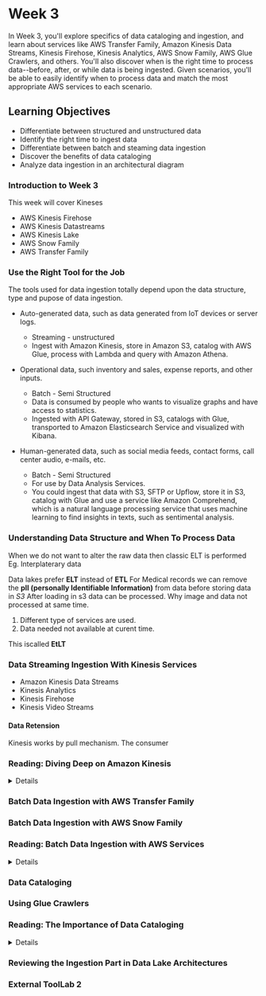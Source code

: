 # Week 3

In Week 3, you'll explore specifics of data cataloging and ingestion, and learn about services like AWS Transfer Family, Amazon Kinesis Data Streams, Kinesis Firehose, Kinesis Analytics, AWS Snow Family, AWS Glue Crawlers, and others. You'll also discover when is the right time to process data--before, after, or while data is being ingested. Given scenarios, you'll be able to easily identify when to process data and match the most appropriate AWS services to each scenario.

## Learning Objectives
* Differentiate between structured and unstructured data
* Identify the right time to ingest data
* Differentiate between batch and steaming data ingestion
* Discover the benefits of data cataloging
* Analyze data ingestion in an architectural diagram

### Introduction to Week 3
This week will cover Kineses
* AWS Kinesis Firehose
* AWS Kinesis Datastreams
* AWS Kinesis Lake
* AWS Snow Family
* AWS Transfer Family

### Use the Right Tool for the Job
The tools used for data ingestion totally depend upon the data structure, type and pupose of data ingestion. 
* Auto-generated data, such as data generated from IoT devices or server logs. 
  * Streaming - unstructured
  * Ingest with Amazon Kinesis, store in Amazon S3, catalog with AWS Glue, process with Lambda and query with Amazon Athena. 

* Operational data, such inventory and sales, expense reports, and other inputs. 
  * Batch - Semi Structured 
  * Data is consumed by people who wants to visualize graphs and have access to statistics. 
  * Ingested with API Gateway, stored in S3, catalogs with Glue, transported to Amazon Elasticsearch Service and visualized with Kibana.

* Human-generated data, such as social media feeds, contact forms, call center audio, e-mails, etc. 
  * Batch - Semi Structured
  * For use by Data Analysis Services. 
  * You could ingest that data with S3, SFTP or Upflow, store it in S3, catalog with Glue and use a service like Amazon Comprehend, which is a natural language processing service that uses machine learning to find insights in texts, such as sentimental analysis. 

### Understanding Data Structure and When To Process Data

When we do not want to alter the raw data then classic ELT is performed
Eg. Interplaterary data 

Data lakes prefer **ELT** instead of **ETL**
For Medical records we can remove the **pII (personally Identifiable Information)** from data before storing data in *S3*
After loading in s3 data can be processed.
Why image and data not processed at same time.

1. Different type of services are used.
2. Data needed not available at curent time.

This iscalled **EtLT**

### Data Streaming Ingestion With Kinesis Services

* Amazon Kinesis Data Streams
* Kinesis Analytics
* Kinesis Firehose
* Kinesis Video Streams
#### Data Retension 
Kinesis works by pull mechanism. The consumer 
### Reading: Diving Deep on Amazon Kinesis

<details>

#### AWS Kinesis Family 
Amazon Kinesis makes it easy to collect, process, and analyze real-time, streaming data so you can get timely insights and react quickly to new information. Amazon Kinesis offers key capabilities to cost-effectively process streaming data at any scale, along with the flexibility to choose the tools that best suit the requirements of your application. With Amazon Kinesis, you can ingest real-time data such as video, audio, application logs, website clickstreams, and IoT telemetry data for machine learning, analytics, and other applications. Amazon Kinesis enables you to process and analyze data as it arrives and respond instantly instead of having to wait until all your data is collected before the processing can begin.

More info: https://aws.amazon.com/kinesis/

#### Amazon Kinesis Data Streams
Amazon Kinesis Data Streams (KDS) is a massively scalable and durable real-time data streaming service. KDS can continuously capture gigabytes of data per second from hundreds of thousands of sources such as website clickstreams, database event streams, financial transactions, social media feeds, IT logs, and location-tracking events. The data collected is available in milliseconds to enable real-time analytics use cases such as real-time dashboards, real-time anomaly detection, dynamic pricing, and more.

More info: https://aws.amazon.com/kinesis/data-streams/

#### Amazon Kinesis Firehose
Amazon Kinesis Data Firehose is the easiest way to reliably load streaming data into data lakes, data stores, and analytics services. It can capture, transform, and deliver streaming data to Amazon S3, Amazon Redshift, Amazon Elasticsearch Service, generic HTTP endpoints, and service providers like Datadog, New Relic, MongoDB, and Splunk. It is a fully managed service that automatically scales to match the throughput of your data and requires no ongoing administration. It can also batch, compress, transform, and encrypt your data streams before loading, minimizing the amount of storage used and increasing security.

More info: https://aws.amazon.com/kinesis/data-firehose/?kinesis-blogs.sort-by=item.additionalFields.createdDate&kinesis-blogs.sort-order=desc

#### Amazon Kinesis Data Analytics
Amazon Kinesis Data Analytics is the easiest way to transform and analyze streaming data in real time with Apache Flink. Apache Flink is an open source framework and engine for processing data streams. Amazon Kinesis Data Analytics reduces the complexity of building, managing, and integrating Apache Flink applications with other AWS services. Amazon Kinesis Data Analytics takes care of everything required to run streaming applications continuously, and scales automatically to match the volume and throughput of your incoming data. With Amazon Kinesis Data Analytics, there are no servers to manage, no minimum fee or setup cost, and you only pay for the resources your streaming applications consume.

More info: https://aws.amazon.com/kinesis/data-analytics/

#### Amazon Kinesis Analytics In-Application Streams and Pumps
When you configure application input, you map a streaming source to an in-application stream that is created. Data continuously flows from the streaming source into the in-application stream. An in-application stream works like a table that you can query using SQL statements, but it's called a stream because it represents continuous data flow.

More info: https://docs.aws.amazon.com/kinesisanalytics/latest/dev/streams-pumps.html
</details>

### Batch Data Ingestion with AWS Transfer Family
### Batch Data Ingestion with AWS Snow Family
### Reading: Batch Data Ingestion with AWS Services
<details>

### Data Ingestion Methods
One of the core capabilities of a data lake architecture is the ability to quickly and easily ingest multiple types of data, such as real-time streaming data and bulk data assets from on-premises storage platforms, as well as data generated and processed by legacy on-premises platforms, such as mainframes and data warehouses. AWS provides services and capabilities to cover all of these scenarios.

More info: https://docs.aws.amazon.com/whitepapers/latest/building-data-lakes/data-ingestion-methods.html

#### AWS Snow Family
The AWS Snow Family helps customers that need to run operations in austere, non-data center environments, and in locations where there's lack of consistent network connectivity. The Snow Family, comprised of AWS Snowcone, AWS Snowball, and AWS Snowmobile, offers a number of physical devices and capacity points, most with built-in computing capabilities. These services help physically transport up to exabytes of data into and out of AWS. Snow Family devices are owned and managed by AWS and integrate with AWS security, monitoring, storage management, and computing capabilities.

AWS Snowcone Launch - A Small, Portable, Rugged, and Secure Edge Computing and Data Transfer Device
Check the very funny and informative video at: https://www.youtube.com/watch?v=9euPWOLtzuw 

AWS Snowcone is the smallest member of the AWS Snow Family of edge computing and data transfer devices. Snowcone is portable, rugged, and secure – small and light enough to fit in a backpack, and able to withstand harsh environments. Customers use Snowcone to deploy applications at the edge, and to collect data, process it locally, and move it to AWS either offline (by shipping the device to AWS) or online (by using AWS DataSync on Snowcone to send the data to AWS over the network).

#### AWS Snowcone 
AWS Snowcone is the smallest member of the AWS Snow Family of edge computing, edge storage, and data transfer devices, weighing in at 4.5 pounds (2.1 kg) with 8 terabytes of usable storage. Snowcone is ruggedized, secure, and purpose-built for use outside of a traditional data center. Its small form factor makes it a perfect fit for tight spaces or where portability is a necessity. You can use Snowcone in backpacks on first responders, or for IoT, vehicular, and even drone use cases. You can execute compute applications at the edge, and you can ship the device with data to AWS for offline data transfer, or you can transfer data online with AWS DataSync from edge locations.

More info: https://aws.amazon.com/snowcone/?sc_channel=EL&sc_campaign=Anim_Explainer_2020_vid%20&sc_medium=YouTube&sc_content=video7023&sc_detail=MIGRATION&TRANSFER&sc_country=US

#### Using AWS OpsHub for Snow Family to Manage Devices
The Snow Family Devices now offer a user-friendly tool, AWS OpsHub for Snow Family, that you can use to manage your devices and local AWS services. You use AWS OpsHub on a client computer to perform tasks such as unlocking and configuring single or clustered devices, transferring files, and launching and managing instances running on Snow Family Devices. You can use AWS OpsHub to manage both the Storage Optimized and Compute Optimized device types and the Snow device. The AWS OpsHub application is available at no additional cost to you.

More info: https://docs.aws.amazon.com/snowball/latest/developer-guide/aws-opshub.html

#### Enable password authentication for AWS Transfer Family using AWS Secrets Manager (updated)
More info: https://aws.amazon.com/blogs/storage/enable-password-authentication-for-aws-transfer-family-using-aws-secrets-manager-updated/

#### AWS Transfer for SFTP – Fully Managed SFTP Service for Amazon S3 
This blog post contain further information on how to configure AWS Transfer for SFTP.

More info: https://aws.amazon.com/blogs/aws/new-aws-transfer-for-sftp-fully-managed-sftp-service-for-amazon-s3/


</details>

### Data Cataloging
### Using Glue Crawlers
### Reading: The Importance of Data Cataloging
<details>

#### Data Cataloging
More info: https://docs.aws.amazon.com/whitepapers/latest/building-data-lakes/data-cataloging.html

The earliest challenges that inhibited building a data lake were keeping track of all of the raw assets as they were loaded into the data lake, and then tracking all of the new data assets and versions that were created by data transformation, data processing, and analytics. Thus, an essential component of an Amazon S3-based data lake is the data catalog. The data catalog provides a query-able interface of all assets stored in the data lake’s S3 buckets. The data catalog is designed to provide a single source of truth about the contents of the data lake.

There are two general forms of a data catalog: a comprehensive data catalog that contains information about all assets that have been ingested into the S3 data lake, and a Hive Metastore Catalog (HCatalog) that contains information about data assets that have been transformed into formats and table definitions that are usable by analytics tools like Amazon Athena, Amazon Redshift, Amazon Redshift Spectrum, and Amazon EMR. The two catalogs are not mutually exclusive and both may exist. The comprehensive data catalog can be used to search for all assets in the data lake, and the HCatalog can be used to discover and query data assets in the data lake.

#### Comprehensive Data Catalog 
The comprehensive data catalog can be created by using standard AWS services like AWS Lambda, Amazon DynamoDB, and Amazon Elasticsearch Service (Amazon ES). At a high level, Lambda triggers are used to populate DynamoDB tables with object names and metadata when those objects are put into Amazon S3 then Amazon ES is used to search for specific assets, related metadata, and data classifications. The following figure shows a high-level architectural overview of this solution.

![image](https://user-images.githubusercontent.com/4485129/118430578-fc3a8800-b6f1-11eb-810d-49b8a23b9cd4.png)

#### HCatalog with AWS Glue 
AWS Glue can be used to create a Hive-compatible Metastore Catalog of data stored in an Amazon S3-based data lake. To use AWS Glue to build your data catalog, register your data sources with AWS Glue in the AWS Management Console. AWS Glue will then crawl your S3 buckets for data sources and construct a data catalog using pre-built classifiers for many popular source formats and data types, including JSON, CSV, Parquet, and more. You may also add your own classifiers or choose classifiers from the AWS Glue community to add to your crawls to recognize and catalog other data formats. The AWS Glue-generated catalog can be used by Amazon Athena, Amazon Redshift, Amazon Redshift Spectrum, and Amazon EMR, as well as third-party analytics tools that use a standard Hive Metastore Catalog. 

More info: https://docs.aws.amazon.com/whitepapers/latest/building-data-lakes/data-cataloging.html

#### Data Ingestion Methods
One of the core capabilities of a data lake architecture is the ability to quickly and easily ingest multiple types of data, such as real-time streaming data and bulk data assets from on-premises storage platforms, as well as data generated and processed by legacy on-premises platforms, such as mainframes and data warehouses. AWS provides services and capabilities to cover all of these scenarios.

More info: https://docs.aws.amazon.com/whitepapers/latest/building-data-lakes/data-ingestion-methods.html

#### Future Proofine the Data Lake
A data lake built on AWS can immediately solve a broad range of business analytics challenges and quickly provide value to your business. However, business needs are constantly evolving, AWS and the analytics partner ecosystem are rapidly evolving and adding new services and capabilities, as businesses and their data lake users achieve more experience and analytics sophistication over time. Therefore, it’s important that the data lake can seamlessly and non-disruptively evolve as needed.

AWS futureproofs your data lake with a standardized storage solution that grows with your organization by ingesting and storing all of your business’s data assets on a platform with virtually unlimited scalability and well-defined APIs and integrates with a wide variety of data processing tools. This allows you to add new capabilities to your data lake as you need them without infrastructure limitations or barriers. Additionally, you can perform agile analytics experiments against data lake assets to quickly explore new processing methods and tools, and then scale the promising ones into production without the need to build new infrastructure, duplicate and/or migrate data, and have users migrate to a new platform. In closing, a data lake built on AWS allows you to evolve your business around your data assets, and to use these data assets to quickly and agilely drive more business value and competitive differentiation without limits. 
 
</details>

### Reviewing the Ingestion Part in Data Lake Architectures
### External ToolLab 2
